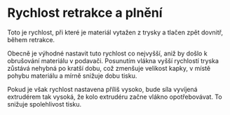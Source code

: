 Rychlost retrakce a plnění
====
Toto je rychlost, při které je materiál vytažen z trysky a tlačen zpět dovnitř, během retrakce.

Obecně je výhodné nastavit tuto rychlost co nejvyšší, aniž by došlo k obrušování materiálu v podavači. Posunutím vlákna vyšší rychlostí tryska zůstává nehybná po kratší dobu, což zmenšuje velikost kapky, v místě pohybu materiálu a mírně snižuje dobu tisku.

Pokud je však rychlost nastavena příliš vysoko, bude síla vyvíjená extrudérem tak vysoká, že kolo extrudéru začne vlákno opotřebovávat. To snižuje spolehlivost tisku.
